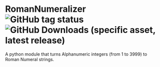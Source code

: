 # RomanNumeralizer ![GitHub tag status](https://img.shields.io/github/checks-status/Johnthesuper117/RomanNumeralizer/1.0.0) ![GitHub Downloads (specific asset, latest release)](https://img.shields.io/github/downloads/Johnthesuper117/RomanNumeralizer/latest/Source%20code)


A python module that turns Alphanumeric integers (from 1 to 3999) to Roman Numeral strings. 

